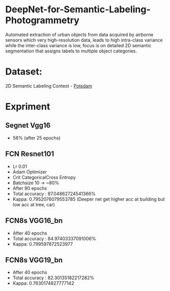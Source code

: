 # DeepNet-for-Semantic-Labeling-Photogrammetry
Automated extraction of urban objects from data acquired by airborne sensors which very high-resolution data,  leads to high intra-class variance while the inter-class variance is low, focus is on detailed 2D semantic segmentation that assigns labels to multiple object categories.
# Dataset: 
2D Semantic Labeling Contest - [Potsdam](http://www2.isprs.org/commissions/comm3/wg4/2d-sem-label-potsdam.html)
# Expriment
## Segnet Vgg16
* 58% (after 25 epochs)
## FCN Resnet101
* Lr 0.01 
* Adam Optimizer
* Crit CategoricalCross Entropy
* Batchsize 10
-> ~80%
* After 90 epochs
* Total accuracy : 87.04862724541366%
* Kappa: 0.7952076079553785 (Deeper net get higher acc at building but low acc at tree, car)
## FCN8s VGG16_bn
* After 40 epochs
* Total accuracy : 84.97403337091006%
* Kappa: 0.799597872523977
## FCN8s VGG19_bn
* After 40 epochs
* Total accuracy : 82.30135182217282%
* Kappa: 0.7630174827777142
